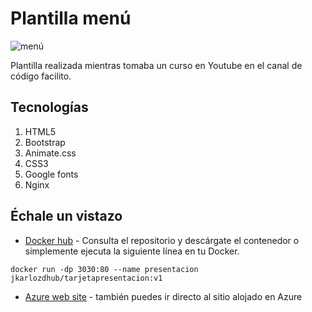 # Plantilla menú

![menú](Images/menú.png)

Plantilla realizada mientras tomaba un curso en Youtube en el canal de código facilito.

## Tecnologías

1. HTML5
2. Bootstrap
3. Animate.css
4. CSS3
5. Google fonts
6. Nginx
   
## Échale un vistazo

+ [Docker hub]() - Consulta el repositorio y descárgate el contenedor o simplemente ejecuta la siguiente línea en tu Docker.

`docker run -dp 3030:80 --name presentacion jkarlozdhub/tarjetapresentacion:v1`

+ [Azure web site](https://tarjetapresentacion.azurewebsites.net/) - también puedes ir directo al sitio alojado en Azure